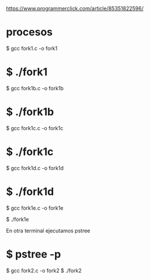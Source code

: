 https://www.programmerclick.com/article/85351822596/

# procesos


$ gcc fork1.c -o fork1

$ ./fork1
==========================
$ gcc fork1b.c -o fork1b

$ ./fork1b 
==========================
$ gcc fork1c.c -o fork1c

$ ./fork1c
==========================
$ gcc fork1d.c -o fork1d

$ ./fork1d
==========================
$ gcc fork1e.c -o fork1e

$ ./fork1e

En otra terminal ejecutamos pstree

$ pstree -p
==========================

$ gcc fork2.c -o fork2
$ ./fork2

